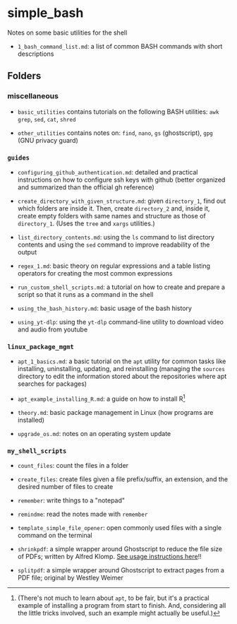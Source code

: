 # simple_bash
Notes on some basic utilities for the shell

<!-- ## Single files -->

* `1_bash_command_list.md`: a list of common BASH commands with short descriptions 

<!-- ≈≈≈≈≈≈≈≈≈≈≈≈≈≈≈≈≈≈≈≈≈≈≈≈≈≈≈≈≈≈≈≈≈≈≈≈≈≈≈≈≈≈≈***≈≈≈≈≈≈≈≈≈≈≈≈≈≈≈≈≈≈≈≈≈≈≈≈≈≈≈≈≈≈≈≈≈≈≈≈≈≈≈≈≈≈≈≈≈ -->
## Folders

### miscellaneous

* `basic_utilities` contains tutorials on the following BASH utilities: `awk` `grep`, `sed`, `cat`,
  `shred`
  
* `other_utilities` contains notes on: `find`, `nano`, `gs` (ghostscript), `gpg` (GNU privacy guard)


### `guides`

* `configuring_github_authentication.md`: detailed and practical instructions on how to configure
  ssh keys with github (better organized and summarized than the official gh reference)
  
* `create_directory_with_given_structure.md`: given `directory_1`, find out which folders are inside
  it. Then, create `directory_2` and, inside it, create empty folders with same names and structure
  as those of `directory_1`. (Uses the `tree` and `xargs` utilities.)

* `list_directory_contents.md`: using the `ls` command to list directory contents and using the
  `sed` command to improve readability of the output

* `regex_1.md`: basic theory on regular expressions and a table listing operators for creating the
  most common expressions

* `run_custom_shell_scripts.md`: a tutorial on how to create and prepare a script so that it runs as
  a command in the shell

* `using_the_bash_history.md`: basic usage of the bash history

* `using_yt-dlp`: using the `yt-dlp` command-line utility to download video and audio from youtube


### `linux_package_mgmt`

* `apt_1_basics.md`: a basic tutorial on the `apt` utility for common tasks like installing,
  uninstalling, updating, and reinstalling (managing the `sources` directory to edit the information
  stored about the repositories where apt searches for packages)

* `apt_example_installing_R.md`: a guide on how to install R[^note_1] 

[^note_1]: (There's not much to learn about `apt`, to be fair, but it's a practical example of
installing a program from start to finish. And, considering all the little tricks involved, such an
example might actually be useful.)

* `theory.md`: basic package management in Linux (how programs are installed)

* `upgrade_os.md`: notes on an operating system update


### `my_shell_scripts`

* `count_files`: count the files in a folder

* `create_files`: create files given a file prefix/suffix, an extension, and the desired number
  of files to create

* `remember`: write things to a "notepad"

* `remindme`: read the notes made with `remember`

* `template_simple_file_opener`: open commonly used files with a single command on the
  terminal

* `shrinkpdf`: a simple wrapper around Ghostscript to reduce the file size of PDFs; written by
  Alfred Klomp. [See usage instructions here][shrinkpdf_link]!!

* `splitpdf`: a simple wrapper around Ghostscript to extract pages from a PDF file; original by
  Westley Weimer

[shrinkpdf_link]: https://github.com/aklomp/shrinkpdf
